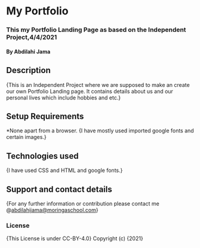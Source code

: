 # My Portfolio
### This my Portfolio Landing Page as based on the Independent Project,4/4/2021
#### By Abdilahi Jama
## Description
   {This is an Independent Project where we are supposed to make an create our own
   Portfolio Landing page. It contains details about us and our personal lives which
  include hobbies and etc.}
## Setup Requirements
*None apart from a browser.
{I have mostly used imported google fonts and certain images.}
## Technologies used
{I have used CSS and HTML and google fonts.}
## Support and contact details
{For any further information or contribution please contact me @abdilahijama@moringaschool.com}
### License
{This License is under CC-BY-4.0}
Copyright (c) {2021}

